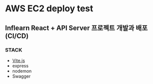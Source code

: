 # AWS EC2 deploy test
## Inflearn React + API Server 프로젝트 개발과 배포 (CI/CD)

### STACK
+ [Vite.js](https://vitejs.dev/)
+ express
+ nodemon
+ Swagger
